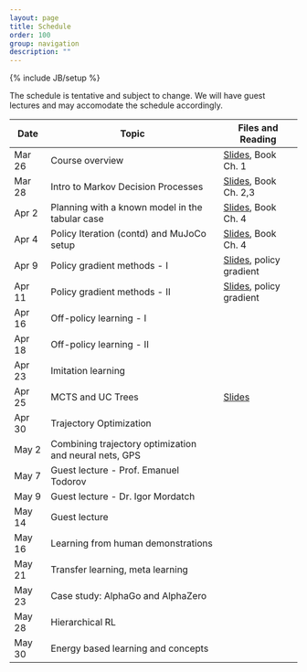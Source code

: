 ```yaml
---
layout: page
title: Schedule
order: 100
group: navigation
description: ""
---
```

{% include JB/setup %}

The schedule is tentative and subject to change. We will have guest lectures and may accomodate the schedule accordingly.

| Date                        |   Topic                                               | Files and Reading                |
|-----------------------------| ------------------------------------------------------| -------------------------------- |
| Mar 26                      |   Course overview | [Slides](files/lecture1_intro.pdf), Book Ch. 1 |
| Mar 28                      |   Intro to Markov Decision Processes | [Slides](files/lecture2_mdp.pdf), Book Ch. 2,3 |
| Apr 2                  	  |   Planning with a known model in the tabular case | [Slides](files/lecture3_policyiter.pdf), Book Ch. 4 |
| Apr 4                  	  |   Policy Iteration (contd) and MuJoCo setup | [Slides](files/lecture4_policyiter.pdf), Book Ch. 4 |
| Apr 9                       |   Policy gradient methods - I | [Slides](files/lecture5_reinforce.pdf), policy gradient |
| Apr 11                      |   Policy gradient methods - II | [Slides](files/lecture6_npg.pdf), policy gradient |
| Apr 16                      |   Off-policy learning - I |
| Apr 18                      |   Off-policy learning - II |
| Apr 23                      |   Imitation learning |
| Apr 25                      |   MCTS and UC Trees |  [Slides](files/MCTS.pdf) |     
| Apr 30                      |   Trajectory Optimization |
| May 2                       |   Combining trajectory optimization and neural nets, GPS |
| May 7                       |   Guest lecture - Prof. Emanuel Todorov |
| May 9                       |   Guest lecture - Dr. Igor Mordatch |
| May 14                      |   Guest lecture |
| May 16                      |   Learning from human demonstrations |
| May 21                      |   Transfer learning, meta learning |
| May 23                      |   Case study: AlphaGo and AlphaZero |
| May 28                      |   Hierarchical RL |
| May 30                      |   Energy based learning and concepts |
